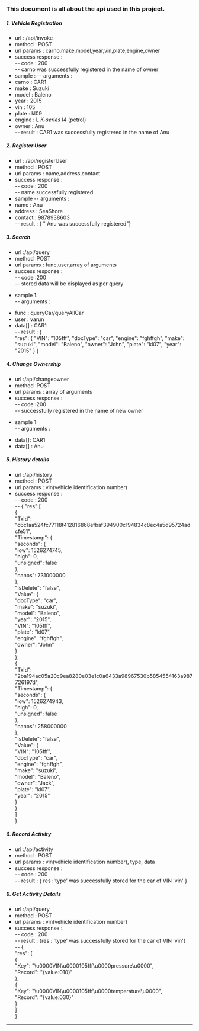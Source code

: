 ### This document is all about the api used in this project.  

##### 1. Vehicle Registration

* url : /api/invoke
* method : POST
*  url params : carno,make,model,year,vin,plate,engine,owner
* success response :  
-- code : 200   
-- carno was successfully registered in the name of owner  
*  sample :
-- arguments :
* carno : CAR1
* make : Suzuki
* model : Baleno
* year : 2015
* vin : 105
* plate : kl09
* engine : L _K-series_ I4 (petrol)
* owner : Anu  
-- result : CAR1 was successfully registered in the name of Anu

##### 2. Register User

* url : /api/registerUser
* method : POST
* url params : name,address,contact
* success response :  
-- code : 200  
-- name successfully registered
* sample
-- arguments :
* name : Anu
* address : SeaShore
* contact : 9878938603  
-- result : { " Anu was successfully registered"}

##### 3. Search

* url :/api/query
*  method :POST
*  url params : func,user,array of arguments
*  success response :  
-- code :200  
-- stored data will be displayed as per query
- sample 1:  
-- arguments :
*   func : queryCar/queryAllCar
*	user : varun
*	data[] : CAR1  
-- result : {  
    "res": {
        "VIN": "105fff",
        "docType": "car",
        "engine": "fghffgh",
        "make": "suzuki",
        "model": "Baleno",
        "owner": "John",
        "plate": "kl07",
        "year": "2015"
    }
}

##### 4. Change Ownership

* url :/api/changeowner
*  method :POST
*  url params : array of arguments  
*  success response :  
-- code :200  
-- successfully registered in the name of new owner
- sample 1:  
-- arguments :
*	data[]: CAR1
*	data[] : Anu

##### 5. History details

* url :/api/history  
*  method : POST  
*  url params : vin(vehicle identification number)   
*   success response :  
--  code : 200  
-- {
    "res":[  
             {   
                 "TxId": "c6c1aa524fc77118f412816868efbaf394900c194834c8ec4a5d95724adcfe51",   
                 "Timestamp": {   
                          "seconds": {  
                                   "low": 1526274745,  
                                   "high": 0,  
                                   "unsigned": false  
                                 },  
                          "nanos": 731000000  
                   },  
                 "IsDelete": "false",  
                 "Value": {  
                        "docType": "car",  
                        "make": "suzuki",  
                        "model": "Baleno",  
                        "year": "2015",  
                        "VIN": "105fff",  
                        "plate": "kl07",  
                        "engine": "fghffgh",  
                        "owner": "John"  
                      }  
             },  
          {  
                "TxId": "2ba194ac05a20c9ea8280e03e1c0a6433a98967530b5854554163a987726197d",  
                "Timestamp": {  
                           "seconds": {  
                           "low": 1526274943,  
                           "high": 0,  
                           "unsigned": false  
                          },  
                    "nanos": 258000000  
                },  
                 "IsDelete": "false",  
                 "Value": {  
                        "VIN": "105fff",  
                        "docType": "car",  
                        "engine": "fghffgh",  
                        "make": "suzuki",  
                        "model": "Baleno",  
                        "owner": "Jack",  
                        "plate": "kl07",  
                        "year": "2015"  
                      }  
          }  
       ]  
  }  

##### 6. Record Activity

*  url :/api/activity
*  method : POST
*  url params : vin(vehicle identification number), type, data
*  success response :  
--  code : 200  
-- result : {  res :'type' was successfully stored for the car of VIN 'vin'  }  

##### 6. Get Activity Details

*  url :/api/query
*  method : POST
*  url params : vin(vehicle identification number)
*  success response :  
--  code : 200  
-- result : {res : 'type' was successfully stored for the car of VIN 'vin'}    
-- {  
"res": [  
{    
	"Key": "\u0000VIN\u0000105fff\u0000pressure\u0000",  
	"Record": "{value:010}"  
},  
{  
	"Key": "\u0000VIN\u0000105fff\u0000temperature\u0000",  
	"Record": "{value:030}"  
}  
]  
}  
----
